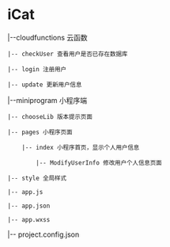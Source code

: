# iCat
|--cloudfunctions 云函数

    |-- checkUser 查看用户是否已存在数据库
    
    |-- login 注册用户
    
    |-- update 更新用户信息
    
|--miniprogram 小程序端

    |-- chooseLib 版本提示页面

    |-- pages 小程序页面
    
        |-- index 小程序首页，显示个人用户信息
        
            |-- ModifyUserInfo 修改用户个人信息页面
    
    |-- style 全局样式

    |-- app.js 
    
    |-- app.json 
    
    |-- app.wxss

|-- project.config.json
    
